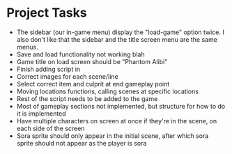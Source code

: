 # Project Tasks

- The sidebar (our in-game menu) display the "load-game" option twice. I also don't like that the sidebar and the title screen menu are the same menus.
- Save and load functionality not working blah
- Game title on load screen should be "Phantom Alibi"
- Finish adding script in
- Correct images for each scene/line
- Select correct item and culprit at end gameplay point
- Moving locations functions, calling scenes at specific locations
- Rest of the script needs to be added to the game
- Most of gameplay sections not implemented, but structure for how to do it is implemented
- Have multiple characters on screen at once if they're in the scene, on each side of the screen
- Sora sprite should only appear in the initial scene, after which sora sprite should not appear as the player is sora